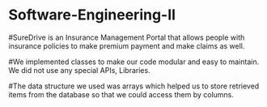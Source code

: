 # Software-Engineering-II
#SureDrive is an Insurance Management Portal that allows people with insurance policies to make premium payment and make claims as well.


#We implemented classes to make our code modular and easy to maintain. We did not use any special APIs, Libraries.

#The data structure we used was arrays which helped us to store retrieved items from the database so that we could access them by columns.
